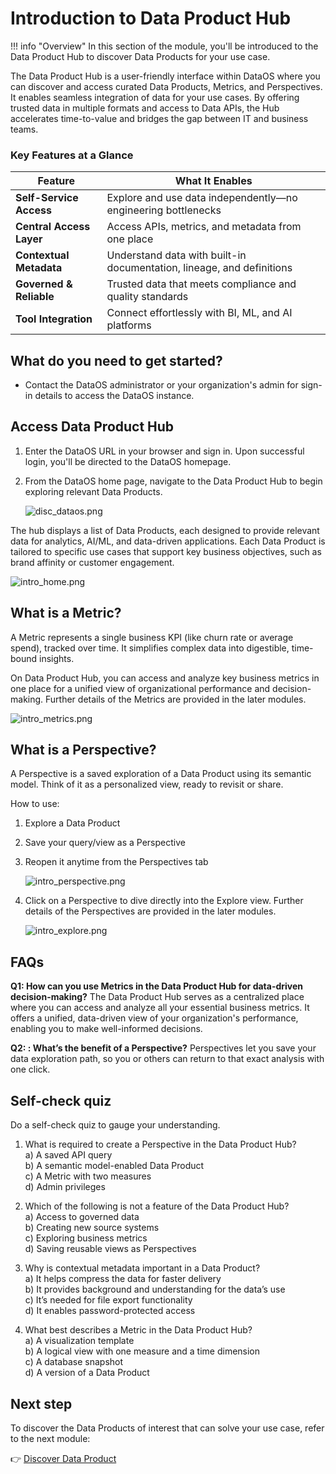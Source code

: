 # Introduction to Data Product Hub

!!! info "Overview"
    In this section of the module, you'll be introduced to the Data Product Hub to discover Data Products for your use case.

The Data Product Hub is a user-friendly interface within DataOS where you can discover and access curated Data Products, Metrics, and Perspectives. It enables seamless integration of data for your use cases. By offering trusted data in multiple formats and access to Data APIs, the Hub accelerates time-to-value and bridges the gap between IT and business teams.

### **Key Features at a Glance**

| **Feature**                     | **What It Enables**                                                       |
| --------------------------- | --------------------------------------------------------------------- |
|  **Self-Service Access**  | Explore and use data independently—no engineering bottlenecks         |
|  **Central Access Layer** | Access APIs, metrics, and metadata from one place                     |
|  **Contextual Metadata**  | Understand data with built-in documentation, lineage, and definitions |
|  **Governed & Reliable** | Trusted data that meets compliance and quality standards              |
|  **Tool Integration**     | Connect effortlessly with BI, ML, and AI platforms                    |


## What do you need to get started?

- Contact the DataOS administrator or your organization's admin for sign-in details to access the DataOS instance. 

## Access Data Product Hub

1. Enter the DataOS URL in your browser and sign in. Upon successful login, you'll be directed to the DataOS homepage.

2. From the DataOS home page, navigate to the Data Product Hub to begin exploring relevant Data Products.
    
    ![disc_dataos.png](/learn_new/dp_consumer_learn_track/intro_dph/dataos_home.png)

The hub displays a list of Data Products, each designed to provide relevant data for analytics, AI/ML, and data-driven applications. Each Data Product is tailored to specific use cases that support key business objectives, such as brand affinity or customer engagement.

![intro_home.png](/learn_new/dp_consumer_learn_track/intro_dph/intro_home.png)

## What is a Metric?

A Metric represents a single business KPI (like churn rate or average spend), tracked over time. It simplifies complex data into digestible, time-bound insights.

On Data Product Hub, you can access and analyze key business metrics in one place for a unified view of organizational performance and decision-making. Further details of the Metrics are provided in the later modules.

![intro_metrics.png](/learn_new/dp_consumer_learn_track/intro_dph/intro_metrics.png)

## What is a Perspective?

A Perspective is a saved exploration of a Data Product using its semantic model. Think of it as a personalized view, ready to revisit or share.

How to use:

1. Explore a Data Product

2. Save your query/view as a Perspective

3. Reopen it anytime from the Perspectives tab

    ![intro_perspective.png](/learn_new/dp_consumer_learn_track/intro_dph/intro_perspective.png)

4. Click on a Perspective to dive directly into the Explore view. Further details of the  Perspectives are provided in the later modules.

    ![intro_explore.png](/learn_new/dp_consumer_learn_track/intro_dph/intro_explore.png)

## FAQs

**Q1: How can you use Metrics in the Data Product Hub for data-driven decision-making?**
The Data Product Hub serves as a centralized place where you can access and analyze all your essential business metrics. It offers a unified, data-driven view of your organization's performance, enabling you to make well-informed decisions.

**Q2: : What’s the benefit of a Perspective?**
Perspectives let you save your data exploration path, so you or others can return to that exact analysis with one click.

## Self-check quiz

Do a self-check quiz to gauge your understanding.

1. What is required to create a Perspective in the Data Product Hub?<br>
  a) A saved API query <br>
  b) A semantic model-enabled Data Product<br>
  c) A Metric with two measures <br>
  d) Admin privileges <br>

2. Which of the following is not a feature of the Data Product Hub?<br>
  a) Access to governed data<br>
  b) Creating new source systems<br>
  c) Exploring business metrics<br>
  d) Saving reusable views as Perspectives<br>

3. Why is contextual metadata important in a Data Product?<br>
  a) It helps compress the data for faster delivery<br>
  b) It provides background and understanding for the data’s use<br>
  c) It’s needed for file export functionality<br>
  d) It enables password-protected access<br>

4. What best describes a Metric in the Data Product Hub?<br>
  a) A visualization template<br>
  b) A logical view with one measure and a time dimension<br>
  c) A database snapshot<br>
  d) A version of a Data Product<br>

## Next step

To discover the Data Products of interest that can solve your use case, refer to the next module:

👉 [Discover Data Product](/learn_new/dp_consumer_learn_track/discover_dp/)

